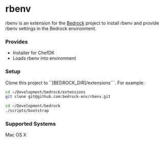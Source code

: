 # rbenv

rbenv is an extension for the [Bedrock](https://github.com/bedrock-env/bedrock)
project to install rbenv and provide rbenv settings in the Bedrock environment.

### Provides

- Installer for ChefDK
- Loads rbenv into environment

### Setup

Clone this project to ``[BEDROCK_DIR]/extensions```. For example:

```sh
cd ~/Development/bedrock/extensions
git clone git@github.com:bedrock-env/rbenv.git
```

```sh
cd ~/Development/bedrock
./scripts/bootstrap
```

### Supported Systems

Mac OS X